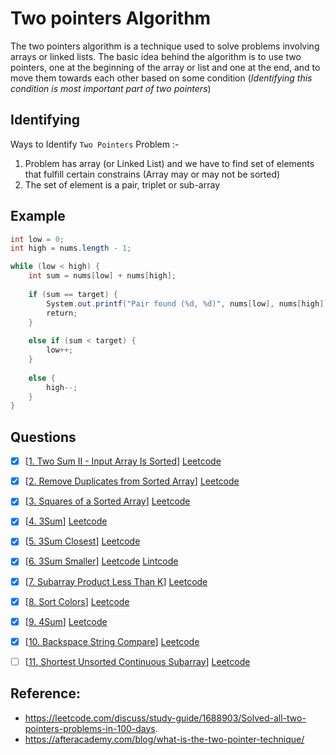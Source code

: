 # Two pointers Algorithm
The two pointers algorithm is a technique used to solve problems involving arrays or linked lists. The basic idea behind the algorithm is to use two pointers, one at the beginning of the array or list and one at the end, and to move them towards each other based on some condition (*Identifying this condition is most important part of two pointers*)
## Identifying
Ways to Identify `Two Pointers` Problem :-
1. Problem has array (or Linked List) and we have to find set of elements that fulfill certain constrains (Array may or may not be sorted) 
3. The set of element is a pair, triplet or sub-array
## Example
```java
int low = 0;
int high = nums.length - 1;

while (low < high) {
	int sum = nums[low] + nums[high];
	
	if (sum == target) {
	    System.out.printf("Pair found (%d, %d)", nums[low], nums[high]);
	    return;
	}
	
	else if (sum < target) {
	    low++;
	}
	
	else {
	    high--;
	}
}
```

## Questions
- [x] [[1. Two Sum II - Input Array Is Sorted]] [Leetcode](https://leetcode.com/problems/two-sum-ii-input-array-is-sorted/)
- [x] [[2. Remove Duplicates from Sorted Array]] [Leetcode](https://leetcode.com/problems/remove-duplicates-from-sorted-array/)
- [x] [[3. Squares of a Sorted Array]] [Leetcode](https://leetcode.com/problems/squares-of-a-sorted-array/)
- [x] [[4. 3Sum]] [Leetcode](https://leetcode.com/problems/3sum/ (Blind))
- [x] [[5. 3Sum Closest]] [Leetcode](https://leetcode.com/problems/3sum-closest/)
- [x] [[6. 3Sum Smaller]] [Leetcode](https://leetcode.com/problems/3sum-smaller/ ) [Lintcode](https://www.lintcode.com/problem/918/)
- [x] [[7. Subarray Product Less Than K]] [Leetcode](https://leetcode.com/problems/subarray-product-less-than-k/)
- [x] [[8. Sort Colors]] [Leetcode](https://leetcode.com/problems/sort-colors/)
- [x] [[9. 4Sum]] [Leetcode](https://leetcode.com/problems/4sum/)
- [x] [[10. Backspace String Compare]] [Leetcode](https://leetcode.com/problems/backspace-string-compare/)
- [ ] [[11. Shortest Unsorted Continuous Subarray]] [Leetcode](https://leetcode.com/problems/shortest-unsorted-continuous-subarray/)


## Reference: 
- https://leetcode.com/discuss/study-guide/1688903/Solved-all-two-pointers-problems-in-100-days.
- https://afteracademy.com/blog/what-is-the-two-pointer-technique/


[1. Two Sum II - Input Array Is Sorted]:Problems/1.%20Two%20Sum%20II%20-%20Input%20Array%20Is%20Sorted.md
[2. Remove Duplicates from Sorted Array]:Problems/2.%20Remove%20Duplicates%20from%20Sorted%20Array.md
[3. Squares of a Sorted Array]:Problems/3.%20Squares%20of%20a%20Sorted%20Array.md
[4. 3Sum]:Problems/4.%203Sum.md
[5. 3Sum Closest]:Problems/5.%203Sum%20Closest.md
[6. 3Sum Smaller]:Problems/6.%203Sum%20Smaller.md
[7. Subarray Product Less Than K]:Problems/7.%20Subarray%20Product%20Less%20Than%20K.md
[8. Sort Colors]:Problems/8.%20Sort%20Colors.md
[9. 4Sum]:Problems/9.%204Sum.md
[10. Backspace String Compare]:Problems/10.%20Backspace%20String%20Compare.md
[11. Shortest Unsorted Continuous Subarray]:Problems/11.%20Shortest%20Unsorted%20Continuous%20Subarray.md

